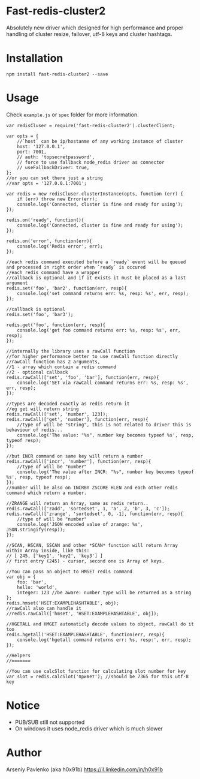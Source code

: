 # Fast-redis-cluster2

Absolutely new driver which designed for high performance and proper handling of cluster resize, failover, utf-8 keys and cluster hashtags.

# Installation

    npm install fast-redis-cluster2 --save

# Usage

Check `example.js` or `spec` folder for more information.

	var redisCluser = require('fast-redis-cluster2').clusterClient;
	
	var opts = {
		//`host` can be ip/hostanme of any working instance of cluster
		host: '127.0.0.1',
		port: 7001,
		// auth: 'topsecretpassword',
		// force to use fallback node_redis driver as connector
		// useFallbackDriver: true,
	};
	//or you can set there just a string
	//var opts = '127.0.0.1:7001';
	
	var redis = new redisCluser.clusterInstance(opts, function (err) {
		if (err) throw new Error(err);
		console.log('Connected, cluster is fine and ready for using');
	});
	
	redis.on('ready', function(){
		console.log('Connected, cluster is fine and ready for using');
	});
	
	redis.on('error', function(err){
		console.log('Redis error', err);
	});
	
	//each redis command executed before a `ready` event will be queued and processed in right order when `ready` is occured
	//each redis command have a wrapper
	//callback is optional and if it exists it must be placed as a last argument
	redis.set('foo', 'bar2', function(err, resp){
		console.log('set command returns err: %s, resp: %s', err, resp);
	});
	
	//callback is optional
	redis.set('foo', 'bar3');
	
	redis.get('foo', function(err, resp){
		console.log('get foo command returns err: %s, resp: %s', err, resp);
	});
	
	//internally the library uses a rawCall function
	//for higher performance better to use rawCall function directly
	//rawCall function has 2 arguments,
	//1 - array which contain a redis command
	//2 - optional callback
	redis.rawCall(['set', 'foo', 'bar'], function(err, resp){
		console.log('SET via rawCall command returns err: %s, resp: %s', err, resp);
	});
	
	//types are decoded exactly as redis return it
	//eg get will return string
	redis.rawCall(['set', 'number', 123]);
	redis.rawCall(['get', 'number'], function(err, resp){
		//type of will be "string", this is not related to driver this is behaviour of redis...
		console.log('The value: "%s", number key becomes typeof %s', resp, typeof resp);
	});
	
	//but INCR command on same key will return a number
	redis.rawCall(['incr', 'number'], function(err, resp){
		//type of will be "number"
		console.log('The value after INCR: "%s", number key becomes typeof %s', resp, typeof resp);
	});
	//number will be also on INCRBY ZSCORE HLEN and each other redis command which return a number.
	
	//ZRANGE will return an Array, same as redis return..
	redis.rawCall(['zadd', 'sortedset', 1, 'a', 2, 'b', 3, 'c']);
	redis.rawCall(['zrange', 'sortedset', 0, -1], function(err, resp){
		//type of will be "number"
		console.log('JSON encoded value of zrange: %s', JSON.stringify(resp));
	});
	
	//SCAN, HSCAN, SSCAN and other *SCAN* function will return Array within Array inside, like this:
	// [ 245, ['key1', 'key2', 'key3'] ]
	// first entry (245) - cursor, second one is Array of keys.
	
	//You can pass an object to HMSET redis command
	var obj = {
		foo: 'bar',
		hello: 'world',
		integer: 123 //be aware: number type will be returned as a string
	};
	redis.hmset('HSET:EXAMPLEHASHTABLE', obj);
	//rawCall also can handle it
	//redis.rawCall(['hmset', 'HSET:EXAMPLEHASHTABLE', obj]);
	
	//HGETALL and HMGET automaticly decode values to object, rawCall do it too
	redis.hgetall('HSET:EXAMPLEHASHTABLE', function(err, resp){
		console.log('hgetall command returns err: %s, resp:', err, resp);
	});
	
	//Helpers
	//=======
	
	//You can use calcSlot function for calculating slot number for key
	var slot = redis.calcSlot('привет'); //should be 7365 for this utf-8 key

# Notice

* PUB/SUB still not supported
* On windows it uses node_redis driver which is much slower

# Author

Arseniy Pavlenko (aka h0x91b) https://il.linkedin.com/in/h0x91b

